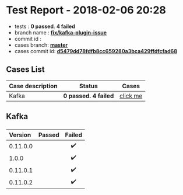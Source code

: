 # Test Report - 2018-02-06 20:28

- tests  : **0 passed**. **4 failed**
- branch name : **[fix/kafka-plugin-issue](https://github.com/apache/incubator-skywalking/tree/fix/kafka-plugin-issue)**
- commit id : **[](https://github.com/apache/incubator-skywalking/commit/)**
- cases branch: **[master](https://github.com/SkywalkingTest/skywalking-autotest-scenarios/tree/master)**
- cases commit id: **[d5479dd78fdfb8cc659280a3bca429ffdfcfad68](https://github.com/SkywalkingTest/skywalking-autotest-scenarios/commit/d5479dd78fdfb8cc659280a3bca429ffdfcfad68)**

## Cases List

| Case description | Status | Cases|
|:-----|:-----:|:-----:|
|Kafka| **0 passed. 4 failed**| [click me](#kafka) |

## Kafka

### 
|  Version     | Passed | Failed|
|:------------- |:-------:|:-----:|
| 0.11.0.0  | |:heavy_check_mark:|
| 1.0.0  | |:heavy_check_mark:|
| 0.11.0.1  | |:heavy_check_mark:|
| 0.11.0.2  | |:heavy_check_mark:|

